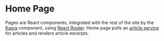 # Home Page

Pages are React components, integrated with the rest of the site by the [Kasra](../kasra) component, using [React Router](https://github.com/rackt/react-router/). Home page polls an [article service](../article) for articles and renders article excerpts.

